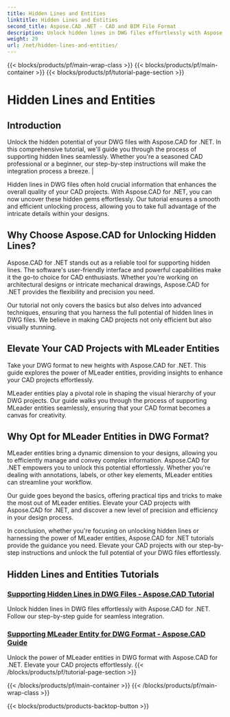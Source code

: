 ```yaml
---
title: Hidden Lines and Entities
linktitle: Hidden Lines and Entities
second_title: Aspose.CAD .NET - CAD and BIM File Format
description: Unlock hidden lines in DWG files effortlessly with Aspose.CAD for .NET. Elevate your CAD projects with our step-by-step guide.
weight: 29
url: /net/hidden-lines-and-entities/
---
```


{{< blocks/products/pf/main-wrap-class >}}
{{< blocks/products/pf/main-container >}}
{{< blocks/products/pf/tutorial-page-section >}}

# Hidden Lines and Entities



## Introduction

Unlock the hidden potential of your DWG files with Aspose.CAD for .NET. In this comprehensive tutorial, we'll guide you through the process of supporting hidden lines seamlessly. Whether you're a seasoned CAD professional or a beginner, our step-by-step instructions will make the integration process a breeze. |

Hidden lines in DWG files often hold crucial information that enhances the overall quality of your CAD projects. With Aspose.CAD for .NET, you can now uncover these hidden gems effortlessly. Our tutorial ensures a smooth and efficient unlocking process, allowing you to take full advantage of the intricate details within your designs.

## Why Choose Aspose.CAD for Unlocking Hidden Lines?

Aspose.CAD for .NET stands out as a reliable tool for supporting hidden lines. The software's user-friendly interface and powerful capabilities make it the go-to choice for CAD enthusiasts. Whether you're working on architectural designs or intricate mechanical drawings, Aspose.CAD for .NET provides the flexibility and precision you need.

Our tutorial not only covers the basics but also delves into advanced techniques, ensuring that you harness the full potential of hidden lines in DWG files. We believe in making CAD projects not only efficient but also visually stunning.

## Elevate Your CAD Projects with MLeader Entities
Take your DWG format to new heights with Aspose.CAD for .NET. This guide explores the power of MLeader entities, providing insights to enhance your CAD projects effortlessly.


MLeader entities play a pivotal role in shaping the visual hierarchy of your DWG projects. Our guide walks you through the process of supporting MLeader entities seamlessly, ensuring that your CAD format becomes a canvas for creativity.

## Why Opt for MLeader Entities in DWG Format?

MLeader entities bring a dynamic dimension to your designs, allowing you to efficiently manage and convey complex information. Aspose.CAD for .NET empowers you to unlock this potential effortlessly. Whether you're dealing with annotations, labels, or other key elements, MLeader entities can streamline your workflow.

Our guide goes beyond the basics, offering practical tips and tricks to make the most out of MLeader entities. Elevate your CAD projects with Aspose.CAD for .NET, and discover a new level of precision and efficiency in your design process.

In conclusion, whether you're focusing on unlocking hidden lines or harnessing the power of MLeader entities, Aspose.CAD for .NET tutorials provide the guidance you need. Elevate your CAD projects with our step-by-step instructions and unlock the full potential of your DWG files effortlessly.
## Hidden Lines and Entities Tutorials
### [Supporting Hidden Lines in DWG Files - Aspose.CAD Tutorial](./supporting-hidden-lines-in-dwg/)
Unlock hidden lines in DWG files effortlessly with Aspose.CAD for .NET. Follow our step-by-step guide for seamless integration.
### [Supporting MLeader Entity for DWG Format - Aspose.CAD Guide](./supporting-mleader-entity-for-dwg-format/)
Unlock the power of MLeader entities in DWG format with Aspose.CAD for .NET. Elevate your CAD projects effortlessly.
{{< /blocks/products/pf/tutorial-page-section >}}

{{< /blocks/products/pf/main-container >}}
{{< /blocks/products/pf/main-wrap-class >}}

{{< blocks/products/products-backtop-button >}}

